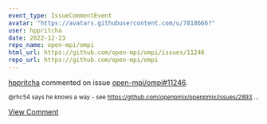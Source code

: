 ```yaml
---
event_type: IssueCommentEvent
avatar: "https://avatars.githubusercontent.com/u/7818666?"
user: hppritcha
date: 2022-12-23
repo_name: open-mpi/ompi
html_url: https://github.com/open-mpi/ompi/issues/11246
repo_url: https://github.com/open-mpi/ompi
---
```


<a href='https://github.com/hppritcha' target='_blank'>hppritcha</a> commented on issue <a href='https://github.com/open-mpi/ompi/issues/11246' target='_blank'>open-mpi/ompi#11246</a>.

<small>@rhc54 says he knows a way - see https://github.com/openpmix/openpmix/issues/2893...</small>

<a href='https://github.com/open-mpi/ompi/issues/11246' target='_blank'>View Comment</a>